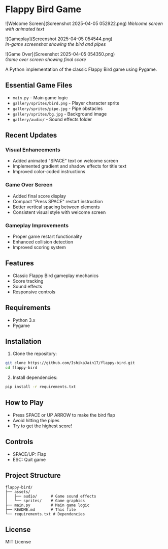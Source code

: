 # Flappy Bird Game

![Welcome Screen](Screenshot 2025-04-05 052922.png)
*Welcome screen with animated text*

![Gameplay](Screenshot 2025-04-05 054544.png)  
*In-game screenshot showing the bird and pipes*

![Game Over](Screenshot 2025-04-05 054350.png)  
*Game over screen showing final score*

A Python implementation of the classic Flappy Bird game using Pygame.

## Essential Game Files
- `main.py` - Main game logic
- `gallery/sprites/bird.png` - Player character sprite
- `gallery/sprites/pipe.jpg` - Pipe obstacles
- `gallery/sprites/bg.jpg` - Background image
- `gallery/audio/` - Sound effects folder

## Recent Updates

### Visual Enhancements
- Added animated "SPACE" text on welcome screen
- Implemented gradient and shadow effects for title text
- Improved color-coded instructions

### Game Over Screen
- Added final score display
- Compact "Press SPACE" restart instruction
- Better vertical spacing between elements
- Consistent visual style with welcome screen

### Gameplay Improvements
- Proper game restart functionality
- Enhanced collision detection
- Improved scoring system

## Features
- Classic Flappy Bird gameplay mechanics
- Score tracking
- Sound effects
- Responsive controls

## Requirements
- Python 3.x
- Pygame

## Installation
1. Clone the repository:
```bash
git clone https://github.com/IshikaJain17/flappy-bird.git
cd flappy-bird
```

2. Install dependencies:
```bash
pip install -r requirements.txt
```

## How to Play
- Press SPACE or UP ARROW to make the bird flap
- Avoid hitting the pipes
- Try to get the highest score!

## Controls
- SPACE/UP: Flap
- ESC: Quit game

## Project Structure
```
flappy-bird/
├── assets/
│   ├── audio/      # Game sound effects
│   └── sprites/    # Game graphics
├── main.py         # Main game logic
├── README.md       # This file
└── requirements.txt # Dependencies
```

## License
MIT License
